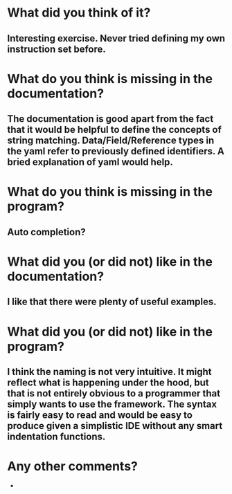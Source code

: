 # What did you think of it?
Interesting exercise. Never tried defining my own instruction set before. 
- 

# 

# What do you think is missing in the documentation?
The documentation is good apart from the fact that it would be helpful to define the concepts of string matching.
Data/Field/Reference types in the yaml refer to previously defined identifiers.
A bried explanation of yaml would help.
- 

# What do you think is missing in the program?
Auto completion?
- 

# What did you (or did not) like in the documentation?
I like that there were plenty of useful examples. 
- 

# What did you (or did not) like in the program?
I think the naming is not very intuitive. It might reflect what is happening under the hood, but that is not entirely obvious to a programmer that simply wants to use the framework.
The syntax is fairly easy to read and would be easy to produce given a simplistic IDE without any smart indentation functions.
- 

# Any other comments?
- 
